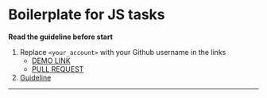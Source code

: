 # Boilerplate for JS tasks

**Read the guideline before start**

1. Replace `<your_account>` with your Github username in the links
    - [DEMO LINK](https://Andreas-Just.github.io/layout_enclosures/)
    - [PULL REQUEST](https://github.com/mate-academy/layout_enclosures/pull/328/files)
2. [Guideline](https://github.com/mate-academy/js_task-guideline/blob/master/README.md)
___

